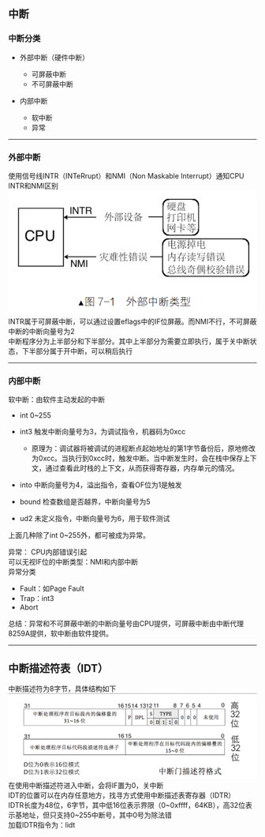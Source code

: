 ## 中断
### 中断分类
+ 外部中断（硬件中断）
    
    + 可屏蔽中断
    + 不可屏蔽中断
+ 内部中断

    + 软中断
    + 异常 

---

### 外部中断

使用信号线INTR（INTeRrupt）和NMI（Non Maskable Interrupt）通知CPU  
INTR和NMI区别  
![这是图片](../imgs/chapter7/001.png "INTR和NMI")
INTR属于可屏蔽中断，可以通过设置eflags中的IF位屏蔽。而NMI不行，不可屏蔽中断的中断向量号为2  
中断程序分为上半部分和下半部分。其中上半部分为需要立即执行，属于关中断状态，下半部分属于开中断，可以稍后执行

---

### 内部中断

软中断：由软件主动发起的中断  

+ int 0~255
+ int3 触发中断向量号为3，为调试指令，机器码为0xcc 
    
    + 原理为：调试器将被调试的进程断点起始地址的第1字节备份后，原地修改为0xcc。当执行到0xcc时，触发中断。当中断发生时，会在栈中保存上下文，通过查看此时栈的上下文，从而获得寄存器，内存单元的情况。

+ into 中断向量号为4，溢出指令，查看OF位为1是触发
+ bound 检查数组是否越界，中断向量号为5
+ ud2 未定义指令，中断向量号为6，用于软件测试  

上面几种除了int 0~255外，都可被成为异常。

异常： CPU内部错误引起  
可以无视IF位的中断类型：NMI和内部中断  
异常分类

+ Fault：如Page Fault
+ Trap：int3
+ Abort

总结：异常和不可屏蔽中断的中断向量号由CPU提供，可屏蔽中断由中断代理8259A提供，软中断由软件提供。

---

## 中断描述符表（IDT）

中断描述符为8字节，具体结构如下
![这是图片](../imgs/chapter7/002.png "中断门")
在使用中断描述符进入中断，会将IF置为0，关中断  
IDT的位置可以在内存任意地方，找寻方式使用中断描述表寄存器（IDTR）  
IDTR长度为48位，6字节，其中低16位表示界限（0~0xffff，64KB），高32位表示基地址，但只支持0~255中断号，其中0号为除法错  
加载IDTR指令为：lidt
